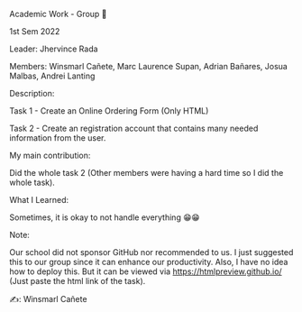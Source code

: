 Academic Work - Group 📝

1st Sem 2022

Leader:  Jhervince Rada

Members: Winsmarl Cañete, Marc Laurence Supan, Adrian Bañares, Josua Malbas, Andrei Lanting
         
         
Description: 

  Task 1 - Create an Online Ordering Form (Only HTML)
  
  Task 2 - Create an registration account that contains many needed information from the user.
         
         
My main contribution:
        
   Did the whole task 2 (Other members were having a hard time so I did the whole task).
   

What I Learned:

   Sometimes, it is okay to not handle everything 😁😁
         
               
Note:

   Our school did not sponsor GitHub nor recommended to us. I just suggested this to our group since it can enhance our productivity.
   Also, I have no idea how to deploy this. But it can be viewed via https://htmlpreview.github.io/ (Just paste the html link of the task).
   
✍️: Winsmarl Cañete
